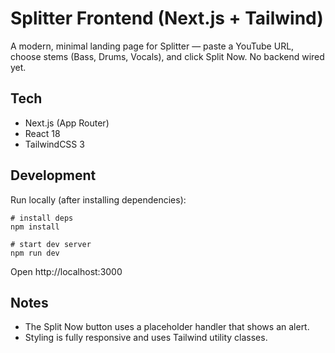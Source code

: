 # Splitter Frontend (Next.js + Tailwind)

A modern, minimal landing page for Splitter — paste a YouTube URL, choose stems (Bass, Drums, Vocals), and click Split Now. No backend wired yet.

## Tech
- Next.js (App Router)
- React 18
- TailwindCSS 3

## Development

Run locally (after installing dependencies):

```
# install deps
npm install

# start dev server
npm run dev
```

Open http://localhost:3000

## Notes
- The Split Now button uses a placeholder handler that shows an alert.
- Styling is fully responsive and uses Tailwind utility classes.

